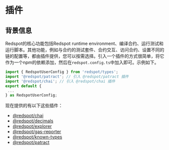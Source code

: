 # 插件

## 背景信息

Redspot的核心功能包括Redspot runtime environment、编译合约、运行测试和运行脚本。其他功能，例如与合约的测试套件、合约交互、访问合约、设置不同的链的配置等，都由插件提供，您可以按需选择。引入一个插件的方式很简单，将它作为一个npm的依赖添加，然后在`redspot.config.ts`中加入即可。示例如下。

```typescript
import { RedspotUserConfig } from 'redspot/types';
import '@redspot/patract'; // 引入 @redspot/patract 插件
import '@redspot/chai'; // 引入 @redspot/chai 插件
export default {
 ...
} as RedspotUserConfig;
```

现在提供的有以下这些插件：

* [@redspot/chai](https://docs.patract.io/redspot/plugin/redspot-chai.html)
* [@redspot/decimals](https://docs.patract.io/redspot/plugin/redspot-decimals.html)
* [@redspot/explorer](https://docs.patract.io/redspot/plugin/redspot-explorer.html)
* [@redspot/gas-reporter](https://docs.patract.io/redspot/plugin/redspot-gas-reporter.html)
* [@redspot/known-types](https://docs.patract.io/redspot/plugin/redspot-known-types.html)
* [@redspot/patract](https://docs.patract.io/redspot/plugin/redspot-patract.html)




